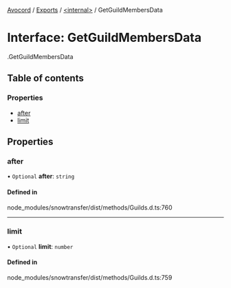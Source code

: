 [Avocord](../README.md) / [Exports](../modules.md) / [<internal\>](../modules/internal_.md) / GetGuildMembersData

# Interface: GetGuildMembersData

[<internal>](../modules/internal_.md).GetGuildMembersData

## Table of contents

### Properties

- [after](internal_.GetGuildMembersData.md#after)
- [limit](internal_.GetGuildMembersData.md#limit)

## Properties

### after

• `Optional` **after**: `string`

#### Defined in

node_modules/snowtransfer/dist/methods/Guilds.d.ts:760

___

### limit

• `Optional` **limit**: `number`

#### Defined in

node_modules/snowtransfer/dist/methods/Guilds.d.ts:759
